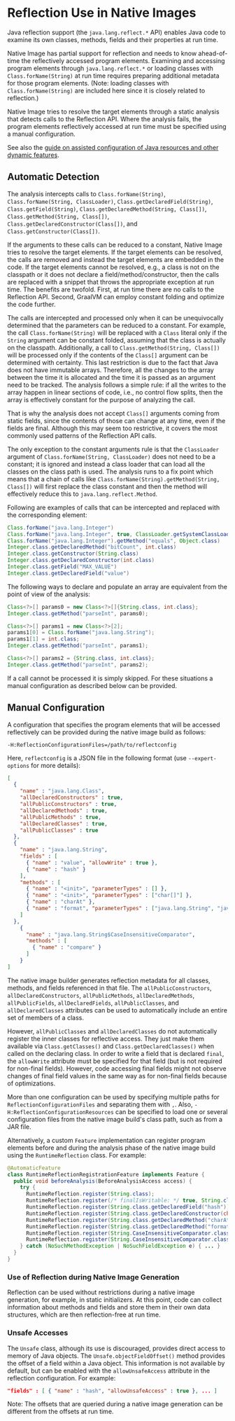 # Reflection Use in Native Images

Java reflection support (the `java.lang.reflect.*` API) enables Java code to examine its own classes, methods, fields and their properties at run time.

Native Image has partial support for reflection and needs to know ahead-of-time the reflectively accessed program elements.
Examining and accessing program elements through `java.lang.reflect.*` or loading classes with `Class.forName(String)` at run time requires preparing additional metadata for those program elements.
(Note: loading classes with `Class.forName(String)` are included here since it is closely related to reflection.)

Native Image tries to resolve the target elements through a static analysis that detects calls to the Reflection API.
Where the analysis fails, the program elements reflectively accessed at run time must be specified using a manual configuration.

See also the [guide on assisted configuration of Java resources and other dynamic features](Configuration.md#assisted-configuration-of-native-image-builds).

## Automatic Detection

The analysis intercepts calls to `Class.forName(String)`, `Class.forName(String, ClassLoader)`, `Class.getDeclaredField(String)`, `Class.getField(String)`, `Class.getDeclaredMethod(String, Class[])`, `Class.getMethod(String, Class[])`, `Class.getDeclaredConstructor(Class[])`, and `Class.getConstructor(Class[])`.

If the arguments to these calls can be reduced to a constant, Native Image tries to resolve the target elements.
If the target elements can be resolved, the calls are removed and instead the target elements are embedded in the code.
If the target elements cannot be resolved, e.g., a class is not on the classpath or it does not declare a field/method/constructor, then the calls are replaced with a snippet that throws the appropriate exception at run time.
The benefits are twofold.
First, at run time there are no calls to the Reflection API.
Second, GraalVM can employ constant folding and optimize the code further.

The calls are intercepted and processed only when it can be unequivocally determined that the parameters can be reduced to a constant.
For example, the call `Class.forName(String)` will be replaced with a `Class` literal only if the `String` argument can be constant folded, assuming that the class is actually on the classpath.
Additionally, a call to `Class.getMethod(String, Class[])` will be processed only if the contents of the `Class[]` argument can be determined with certainty.
This last restriction is due to the fact that Java does not have immutable arrays.
Therefore, all the changes to the array between the time it is allocated and the time it is passed as an argument need to be tracked.
The analysis follows a simple rule: if all the writes to the array happen in linear sections of code, i.e., no control flow splits, then the array is effectively constant for the purpose of analyzing the call.

That is why the analysis does not accept `Class[]` arguments coming from static fields, since the contents of those can change at any time, even if the fields are final.
Although this may seem too restrictive, it covers the most commonly used patterns of the Reflection API calls.

The only exception to the constant arguments rule is that the `ClassLoader` argument of `Class.forName(String, ClassLoader)` does not need to be a constant; it is ignored and instead a class loader that can load all the classes on the class path is used.
The analysis runs to a fix point which means that a chain of calls like `Class.forName(String).getMethod(String, Class[])` will first replace the class constant and then the method will effectively reduce this to `java.lang.reflect.Method`.

Following are examples of calls that can be intercepted and replaced with the corresponding element:

```java
Class.forName("java.lang.Integer")
Class.forName("java.lang.Integer", true, ClassLoader.getSystemClassLoader())
Class.forName("java.lang.Integer").getMethod("equals", Object.class)
Integer.class.getDeclaredMethod("bitCount", int.class)
Integer.class.getConstructor(String.class)
Integer.class.getDeclaredConstructor(int.class)
Integer.class.getField("MAX_VALUE")
Integer.class.getDeclaredField("value")
```

The following ways to declare and populate an array are equivalent from the point of view of the analysis:

```java
Class<?>[] params0 = new Class<?>[]{String.class, int.class};
Integer.class.getMethod("parseInt", params0);
```

```java
Class<?>[] params1 = new Class<?>[2];
params1[0] = Class.forName("java.lang.String");
params1[1] = int.class;
Integer.class.getMethod("parseInt", params1);
```

```java
Class<?>[] params2 = {String.class, int.class};
Integer.class.getMethod("parseInt", params2);
```

If a call cannot be processed it is simply skipped.
For these situations a manual configuration as described below can be provided.

## Manual Configuration

A configuration that specifies the program elements that will be accessed reflectively can be provided during the native image build as follows:
```
-H:ReflectionConfigurationFiles=/path/to/reflectconfig
```
Here, `reflectconfig` is a JSON file in the following format (use `--expert-options` for more details):
```json
[
  {
    "name" : "java.lang.Class",
    "allDeclaredConstructors" : true,
    "allPublicConstructors" : true,
    "allDeclaredMethods" : true,
    "allPublicMethods" : true,
    "allDeclaredClasses" : true,
    "allPublicClasses" : true
  },
  {
    "name" : "java.lang.String",
    "fields" : [
      { "name" : "value", "allowWrite" : true },
      { "name" : "hash" }
    ],
    "methods" : [
      { "name" : "<init>", "parameterTypes" : [] },
      { "name" : "<init>", "parameterTypes" : ["char[]"] },
      { "name" : "charAt" },
      { "name" : "format", "parameterTypes" : ["java.lang.String", "java.lang.Object[]"] }
    ]
  },
    {
      "name" : "java.lang.String$CaseInsensitiveComparator",
      "methods" : [
        { "name" : "compare" }
      ]
    }
]
```
The native image builder generates reflection metadata for all classes, methods, and fields referenced in that file.
The `allPublicConstructors`, `allDeclaredConstructors`, `allPublicMethods`, `allDeclaredMethods`, `allPublicFields`, `allDeclaredFields`, `allPublicClasses`, and `allDeclaredClasses` attributes can be used to automatically include an entire set of members of a class.

However, `allPublicClasses` and `allDeclaredClasses` do not automatically register the inner classes for reflective access.
They just make them available via `Class.getClasses()` and `Class.getDeclaredClasses()` when called on the declaring class.
In order to write a field that is declared `final`, the `allowWrite` attribute must be specified for that field (but is not required for non-final fields).
However, code accessing final fields might not observe changes of final field values in the same way as for non-final fields because of optimizations.

More than one configuration can be used by specifying multiple paths for `ReflectionConfigurationFiles` and separating them with `,`.
Also, `-H:ReflectionConfigurationResources` can be specified to load one or several configuration files from the native image build's class path, such as from a JAR file.

Alternatively, a custom `Feature` implementation can register program elements before and during the analysis phase of the native image build using the `RuntimeReflection` class. For example:
```java
@AutomaticFeature
class RuntimeReflectionRegistrationFeature implements Feature {
  public void beforeAnalysis(BeforeAnalysisAccess access) {
    try {
      RuntimeReflection.register(String.class);
      RuntimeReflection.register(/* finalIsWritable: */ true, String.class.getDeclaredField("value"));
      RuntimeReflection.register(String.class.getDeclaredField("hash"));
      RuntimeReflection.register(String.class.getDeclaredConstructor(char[].class));
      RuntimeReflection.register(String.class.getDeclaredMethod("charAt", int.class));
      RuntimeReflection.register(String.class.getDeclaredMethod("format", String.class, Object[].class));
      RuntimeReflection.register(String.CaseInsensitiveComparator.class);
      RuntimeReflection.register(String.CaseInsensitiveComparator.class.getDeclaredMethod("compare", String.class, String.class));
    } catch (NoSuchMethodException | NoSuchFieldException e) { ... }
  }
}
```

### Use of Reflection during Native Image Generation
Reflection can be used without restrictions during a native image generation, for example, in static initializers.
At this point, code can collect information about methods and fields and store them in their own data structures, which are then reflection-free at run time.

### Unsafe Accesses
The `Unsafe` class, although its use is discouraged, provides direct access to memory of Java objects. The `Unsafe.objectFieldOffset()` method provides the offset of a field within a Java object. This information is not available by default, but can be enabled with the `allowUnsafeAccess` attribute in the reflection configuration. For example:
```json
"fields" : [ { "name" : "hash", "allowUnsafeAccess" : true }, ... ]
```

Note: The offsets that are queried during a native image generation can be different from the offsets at run time.
